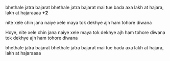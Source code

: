 bhethale jatra bajarat
bhethale jatra bajarat
mai tue bada axa
lakh at hajara, lakh at hajaraaaa  **+2**

nite xele chin jana naiye xele maya
tok dekhye ajh ham tohore diwana

Hoye, nite xele chin jana naiye xele maya
tok dekhye ajh ham tohore diwana
tok dekhye ajh ham tohore diwana

bhethale jatra bajarat
bhethale jatra bajarat
mai tue bada axa
lakh at hajara, lakh at hajaraaaa





